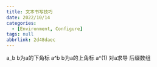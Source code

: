 ```yaml
---
title: 文本书写技巧
date: 2022/10/14
categories:
  - [Environment, Configure]
tags: null
abbrlink: 2d48daec
---
```



a_b b为a的下角标
a^b b为a的上角标
a^(1)  对a求导
后缀数组
